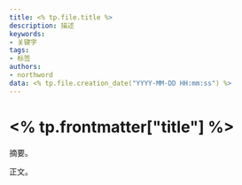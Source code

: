 ```yaml
---
title: <% tp.file.title %>
description: 描述
keywords:
- 关键字
tags: 
- 标签
authors:
- northword
data: <% tp.file.creation_date("YYYY-MM-DD HH:mm:ss") %>
---
```


# <% tp.frontmatter["title"] %>

摘要。

<!-- more -->

正文。